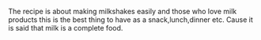 The recipe is about making milkshakes easily and those who love milk products this is the best thing to have as a snack,lunch,dinner etc. Cause it is said that milk is a complete food.